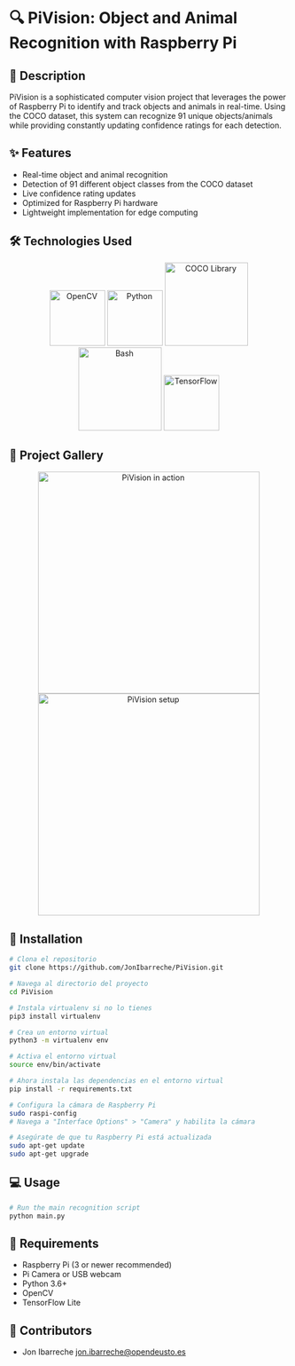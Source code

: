 # 🔍 PiVision: Object and Animal Recognition with Raspberry Pi

## 📝 Description

PiVision is a sophisticated computer vision project that leverages the power of Raspberry Pi to identify and track objects and animals in real-time. Using the COCO dataset, this system can recognize 91 unique objects/animals while providing constantly updating confidence ratings for each detection.

## ✨ Features

- Real-time object and animal recognition
- Detection of 91 different object classes from the COCO dataset
- Live confidence rating updates
- Optimized for Raspberry Pi hardware
- Lightweight implementation for edge computing

## 🛠️ Technologies Used

<div align="center">
  <a href="https://opencv.org/"><img src="https://github.com/JonIbarreche/Proyecto-IOT/blob/main/img/OpenCV-Logo.png" width="100" alt="OpenCV" /></a>
  <a href="https://www.python.org/"><img src="https://github.com/JonIbarreche/Proyecto-IOT/blob/main/img/Python-logo.png" width="100" alt="Python" /></a>
  <a href="https://pypi.org/project/coco-lib/"><img src="https://github.com/JonIbarreche/Proyecto-IOT/blob/main/img/CocoLib-nologo.png" width="150" alt="COCO Library" /></a>
  <a href="https://es.wikipedia.org/wiki/Bash"><img src="https://github.com/JonIbarreche/Proyecto-IOT/blob/main/img/BashLogo.png" width="150" alt="Bash" /></a>
  <a href="https://www.tensorflow.org/"><img src="https://github.com/JonIbarreche/Proyecto-IOT/blob/main/img/tensorflow_logo_icon_170598.png" width="100" alt="TensorFlow" /></a>
</div>

## 📸 Project Gallery

<div align="center">
  <img src="https://github.com/JonIbarreche/Proyecto-IOT/blob/main/img/Project-IOT-1.jpg" width="400" alt="PiVision in action" />
  <img src="https://github.com/JonIbarreche/Proyecto-IOT/blob/main/img/Project-IOT-2.jpg" width="400" alt="PiVision setup" />
</div>

## 🚀 Installation

```bash
# Clona el repositorio
git clone https://github.com/JonIbarreche/PiVision.git

# Navega al directorio del proyecto
cd PiVision

# Instala virtualenv si no lo tienes
pip3 install virtualenv

# Crea un entorno virtual
python3 -m virtualenv env

# Activa el entorno virtual
source env/bin/activate

# Ahora instala las dependencias en el entorno virtual
pip install -r requirements.txt

# Configura la cámara de Raspberry Pi
sudo raspi-config
# Navega a "Interface Options" > "Camera" y habilita la cámara

# Asegúrate de que tu Raspberry Pi está actualizada
sudo apt-get update
sudo apt-get upgrade
```

## 💻 Usage

```bash
# Run the main recognition script
python main.py
```

## 🔧 Requirements

- Raspberry Pi (3 or newer recommended)
- Pi Camera or USB webcam
- Python 3.6+
- OpenCV
- TensorFlow Lite

## 👥 Contributors

- Jon Ibarreche <jon.ibarreche@opendeusto.es>